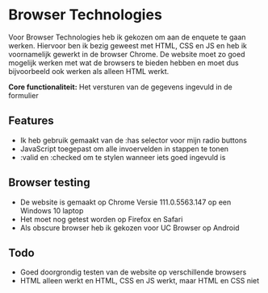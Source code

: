 # Browser Technologies
Voor Browser Technologies heb ik gekozen om aan de enquete te gaan werken. Hiervoor ben ik bezig geweest met HTML, CSS en JS en heb ik voornamelijk gewerkt in de browser Chrome. De website moet zo goed mogelijk werken met wat de browsers te bieden hebben en moet dus bijvoorbeeld ook werken als alleen HTML werkt.

**Core functionaliteit:** Het versturen van de gegevens ingevuld in de formulier

## Features
- Ik heb gebruik gemaakt van de :has selector voor mijn radio buttons
- JavaScript toegepast om alle invoervelden in stappen te tonen
- :valid en :checked om te stylen wanneer iets goed ingevuld is

## Browser testing
- De website is gemaakt op Chrome Versie 111.0.5563.147 op een Windows 10 laptop
- Het moet nog getest worden op Firefox en Safari
- Als obscure browser heb ik gekozen voor UC Browser op Android

## Todo
- Goed doorgrondig testen van de website op verschillende browsers
- HTML alleen werkt en HTML, CSS en JS werkt, maar HTML en CSS niet
